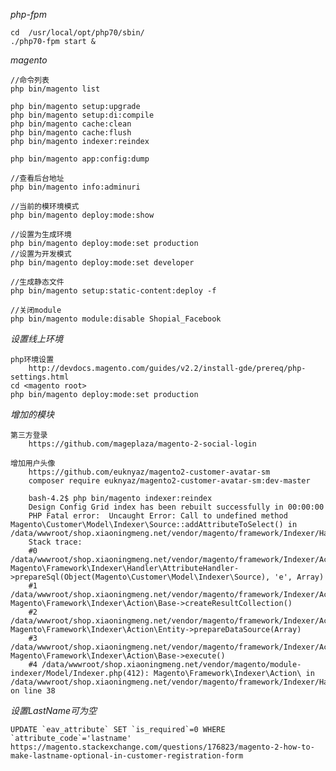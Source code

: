 
*php-fpm*

    cd  /usr/local/opt/php70/sbin/
    ./php70-fpm start &

*magento*
    
    //命令列表
    php bin/magento list

    php bin/magento setup:upgrade
    php bin/magento setup:di:compile
    php bin/magento cache:clean
    php bin/magento cache:flush
    php bin/magento indexer:reindex
    
    php bin/magento app:config:dump
    
    //查看后台地址
    php bin/magento info:adminuri
    
    //当前的模环境模式
    php bin/magento deploy:mode:show
    
    //设置为生成环境
    php bin/magento deploy:mode:set production
    //设置为开发模式
    php bin/magento deploy:mode:set developer
    
    //生成静态文件
    php bin/magento setup:static-content:deploy -f
    
    //关闭module
    php bin/magento module:disable Shopial_Facebook
    
*设置线上环境*

    php环境设置
        http://devdocs.magento.com/guides/v2.2/install-gde/prereq/php-settings.html
    cd <magento root>
    php bin/magento deploy:mode:set production
    
*增加的模块*
    
    第三方登录
        https://github.com/mageplaza/magento-2-social-login
    
    增加用户头像
        https://github.com/euknyaz/magento2-customer-avatar-sm
        composer require euknyaz/magento2-customer-avatar-sm:dev-master
        
        bash-4.2$ php bin/magento indexer:reindex
        Design Config Grid index has been rebuilt successfully in 00:00:00
        PHP Fatal error:  Uncaught Error: Call to undefined method Magento\Customer\Model\Indexer\Source::addAttributeToSelect() in /data/wwwroot/shop.xiaoningmeng.net/vendor/magento/framework/Indexer/Handler/AttributeHandler.php:38
        Stack trace:
        #0 /data/wwwroot/shop.xiaoningmeng.net/vendor/magento/framework/Indexer/Action/Base.php(310): Magento\Framework\Indexer\Handler\AttributeHandler->prepareSql(Object(Magento\Customer\Model\Indexer\Source), 'e', Array)
        #1 /data/wwwroot/shop.xiaoningmeng.net/vendor/magento/framework/Indexer/Action/Entity.php(26): Magento\Framework\Indexer\Action\Base->createResultCollection()
        #2 /data/wwwroot/shop.xiaoningmeng.net/vendor/magento/framework/Indexer/Action/Base.php(179): Magento\Framework\Indexer\Action\Entity->prepareDataSource(Array)
        #3 /data/wwwroot/shop.xiaoningmeng.net/vendor/magento/framework/Indexer/Action/Base.php(189): Magento\Framework\Indexer\Action\Base->execute()
        #4 /data/wwwroot/shop.xiaoningmeng.net/vendor/magento/module-indexer/Model/Indexer.php(412): Magento\Framework\Indexer\Action\ in /data/wwwroot/shop.xiaoningmeng.net/vendor/magento/framework/Indexer/Handler/AttributeHandler.php on line 38

    
    

*设置LastName可为空*
    
    UPDATE `eav_attribute` SET `is_required`=0 WHERE `attribute_code`='lastname'
    https://magento.stackexchange.com/questions/176823/magento-2-how-to-make-lastname-optional-in-customer-registration-form
